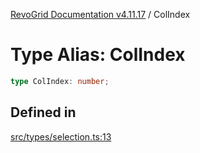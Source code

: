 [RevoGrid Documentation v4.11.17](README.md) / ColIndex

# Type Alias: ColIndex

```ts
type ColIndex: number;
```

## Defined in

[src/types/selection.ts:13](https://github.com/revolist/revogrid/blob/0844b37dbe4827c0b3ffa78b88f276b83e0fed00/src/types/selection.ts#L13)
